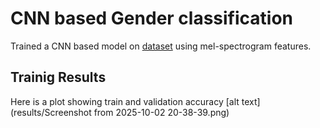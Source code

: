 # CNN based Gender classification
Trained a CNN based model on [dataset](https://www.kaggle.com/datasets/murtadhanajim/gender-recognition-by-voiceoriginal) using mel-spectrogram features.
## Trainig Results
Here is a plot showing train and validation accuracy
[alt text](results/Screenshot from 2025-10-02 20-38-39.png)
